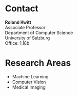 # Contact

**Roland Kwitt**         
Associate Professor     
Department of Computer Science    
University of Salzburg    
Office: 1.18b

# Research Areas

- Machine Learning
- Computer Vision
- Medical Imaging

